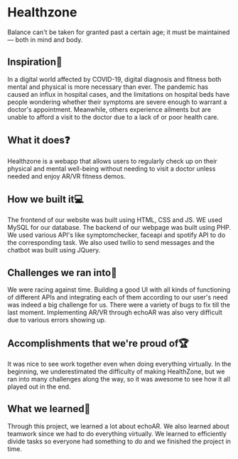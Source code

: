 # Healthzone
Balance can't be taken for granted past a certain age; it must be maintained — both in mind and body.


## Inspiration💭
In a digital world affected by COVID-19, digital diagnosis and fitness both mental and physical is more necessary than ever. The pandemic has caused an influx in hospital cases, and the limitations on hospital beds have people wondering whether their symptoms are severe enough to warrant a doctor's appointment. Meanwhile, others experience ailments but are unable to afford a visit to the doctor due to a lack of or poor health care.

## What it does❓
Healthzone is a webapp that allows users to regularly check up on their physical and mental well-being without needing to visit a doctor unless needed and enjoy AR/VR fitness demos.

## How we built it💻
The frontend of our website was built using HTML, CSS and JS. WE used MySQL for our database. The backend of our webpage was built using PHP. We used various API's like symptomchecker, faceapi and spotify API to do the corresponding task. We also used twilio to send messages and the chatbot was built using JQuery.

## Challenges we ran into🚀
We were racing against time. Building a good UI with all kinds of functioning of different APIs and integrating each of them according to our user's need was indeed a big challenge for us. There were a variety of bugs to fix till the last moment. Implementing AR/VR through echoAR was also very difficult due to various errors showing up.

## Accomplishments that we're proud of🏆
It was nice to see work together even when doing everything virtually. In the beginning, we underestimated the difficulty of making HealthZone, but we ran into many challenges along the way, so it was awesome to see how it all played out in the end.

## What we learned🏫
Through this project, we learned a lot about echoAR. We also learned about teamwork since we had to do everything virtually. We learned to efficiently divide tasks so everyone had something to do and we finished the project in time.
